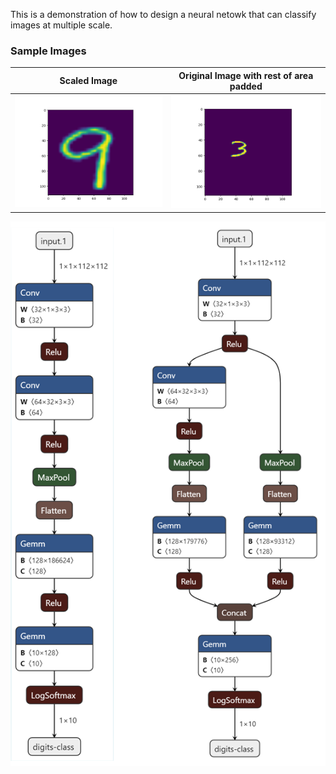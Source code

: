 
This is a demonstration of how to design a neural netowk that can classify images at multiple scale. 

### Sample Images

| Scaled Image                                              | Original Image with rest of area padded                   |
| ----------------------------------------------------------|---------------------------------------------------------- |
|![mnist images](./assets/Figure_1.png "Logo Title Text 1") | ![mnist images](./assets/Figure_2.png "Logo Title Text 1")|


![mnist images](./assets/combined-nets.png "Logo Title Text 1")
